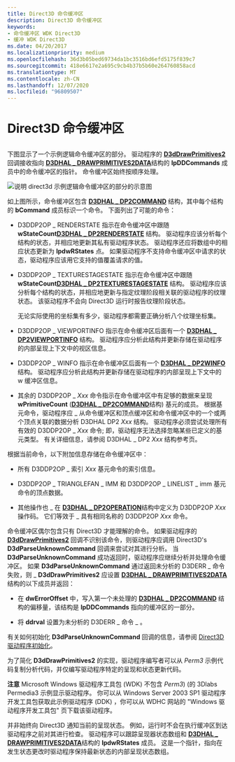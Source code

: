 ```yaml
---
title: Direct3D 命令缓冲区
description: Direct3D 命令缓冲区
keywords:
- 命令缓冲区 WDK Direct3D
- 缓冲 WDK Direct3D
ms.date: 04/20/2017
ms.localizationpriority: medium
ms.openlocfilehash: 36d3b05bed69734da1bc3516bd6efd5175f839c7
ms.sourcegitcommit: 418e6617e2a695c9cb4b37b5b60e264760858acd
ms.translationtype: MT
ms.contentlocale: zh-CN
ms.lasthandoff: 12/07/2020
ms.locfileid: "96809507"
---
```

# <a name="direct3d-command-buffers"></a>Direct3D 命令缓冲区


## <span id="ddk_direct3d_command_buffers_gg"></span><span id="DDK_DIRECT3D_COMMAND_BUFFERS_GG"></span>


下图显示了一个示例逻辑命令缓冲区的部分。 驱动程序的 [**D3dDrawPrimitives2**](/windows-hardware/drivers/ddi/d3dhal/nc-d3dhal-lpd3dhal_drawprimitives2cb)回调接收指向 [**D3DHAL \_ DRAWPRIMITIVES2DATA**](/windows-hardware/drivers/ddi/d3dhal/ns-d3dhal-_d3dhal_drawprimitives2data)结构的 **lpDDCommands** 成员中的命令缓冲区的指针。 命令缓冲区始终按顺序处理。

![说明 direct3d 示例逻辑命令缓冲区的部分的示意图](images/d3dcmbuf.png)

如上图所示，命令缓冲区包含 [**D3DHAL \_ DP2COMMAND**](/windows-hardware/drivers/ddi/d3dhal/ns-d3dhal-_d3dhal_dp2command) 结构，其中每个结构的 **bCommand** 成员标识一个命令。 下面列出了可能的命令：

-   D3DDP2OP \_ RENDERSTATE 指示在命令缓冲区中跟随 **wStateCount**[**D3DHAL \_ DP2RENDERSTATE**](/windows-hardware/drivers/ddi/d3dhal/ns-d3dhal-_d3dhal_dp2renderstate) 结构。 驱动程序应该分析每个结构的状态，并相应地更新其私有驱动程序状态。 驱动程序还应将数组中的相应状态更新为 **lpdwRStates** 点。 如果驱动程序不支持命令缓冲区中请求的状态，驱动程序应该用它支持的值覆盖请求的值。

-   D3DDP2OP \_ TEXTURESTAGESTATE 指示在命令缓冲区中跟随 **wStateCount**[**D3DHAL \_ DP2TEXTURESTAGESTATE**](/windows-hardware/drivers/ddi/d3dhal/ns-d3dhal-_d3dhal_dp2texturestagestate) 结构。 驱动程序应该分析每个结构的状态，并相应地更新与指定纹理阶段相关联的驱动程序的纹理状态。 该驱动程序不会向 Direct3D 运行时报告纹理阶段状态。

    无论实际使用的坐标集有多少，驱动程序都需要正确分析八个纹理坐标集。

-   D3DDP2OP \_ VIEWPORTINFO 指示在命令缓冲区后面有一个 [**D3DHAL \_ DP2VIEWPORTINFO**](/windows-hardware/drivers/ddi/d3dhal/ns-d3dhal-_d3dhal_dp2viewportinfo) 结构。 驱动程序应分析此结构并更新存储在驱动程序的内部呈现上下文中的视区信息。

-   D3DDP2OP \_ WINFO 指示在命令缓冲区后面有一个 [**D3DHAL \_ DP2WINFO**](/windows-hardware/drivers/ddi/d3dhal/ns-d3dhal-_d3dhal_dp2winfo) 结构。 驱动程序应分析此结构并更新存储在驱动程序的内部呈现上下文中的 w 缓冲区信息。

-   其余的 D3DDP2OP \_ *Xxx* 命令指示在命令缓冲区中有足够的数据来呈现 **wPrimitiveCount** ([**D3DHAL \_ DP2COMMAND**](/windows-hardware/drivers/ddi/d3dhal/ns-d3dhal-_d3dhal_dp2command)结构) 基元的成员。 根据基元命令，驱动程序应 \_ 从命令缓冲区和顶点缓冲区和命令缓冲区中的一个或两个顶点关联的数据分析 D3DHAL DP2 *Xxx* 结构。 驱动程序必须尝试处理所有有效的 D3DDP2OP \_ *Xxx* 命令; 即，驱动程序无法选择忽略某些已定义的基元类型。 有关详细信息，请参阅 D3DHAL \_ DP2 *Xxx* 结构参考页。

根据当前命令，以下附加信息存储在命令缓冲区中：

-   所有 D3DDP2OP \_ 索引 *Xxx* 基元命令的索引信息。

-   D3DDP2OP \_ TRIANGLEFAN \_ IMM 和 D3DDP2OP \_ LINELIST \_ imm 基元命令的顶点数据。

-   其他操作也 \_ 在 [**D3DHAL \_ DP2OPERATION**](/windows-hardware/drivers/ddi/d3dhal/ne-d3dhal-_d3dhal_dp2operation)结构中定义为 D3DDP2OP *Xxx* 操作码。 它们等效于 \_ 具有相同名称的 D3DDP2OP *Xxx* 命令。

命令缓冲区偶尔包含只有 Direct3D 才能理解的命令。 如果驱动程序的 [**D3dDrawPrimitives2**](/windows-hardware/drivers/ddi/d3dhal/nc-d3dhal-lpd3dhal_drawprimitives2cb) 回调不识别该命令，则驱动程序应调用 Direct3D's **D3dParseUnknownCommand** 回调来尝试对其进行分析。 当 **D3dParseUnknownCommand** 成功返回时，驱动程序应继续分析并处理命令缓冲区。 如果 **D3dParseUnknownCommand** 通过返回未分析的 D3DERR \_ 命令失败，则 \_ **D3dDrawPrimitives2** 应设置 [**D3DHAL \_ DRAWPRIMITIVES2DATA**](/windows-hardware/drivers/ddi/d3dhal/ns-d3dhal-_d3dhal_drawprimitives2data) 结构的以下成员并返回：

-   在 **dwErrorOffset** 中，写入第一个未处理的 [**D3DHAL \_ DP2COMMAND**](/windows-hardware/drivers/ddi/d3dhal/ns-d3dhal-_d3dhal_dp2command) 结构的偏移量，该结构是 **lpDDCommands** 指向的缓冲区的一部分。

-   将 **ddrval** 设置为未分析的 D3DERR \_ 命令 \_ 。

有关如何初始化 **D3dParseUnknownCommand** 回调的信息，请参阅 [Direct3D 驱动程序初始化](direct3d-driver-initialization.md)。

为了简化 **D3dDrawPrimitives2** 的实现，驱动程序编写者可以从 *Perm3* 示例代码复制分析代码，并仅编写驱动程序特定的呈现和状态更新代码。

**注意**   Microsoft Windows 驱动程序工具包 (WDK) 不包含 *Perm3*)  (的 3Dlabs Permedia3 示例显示驱动程序。 你可以从 Windows Server 2003 SP1 驱动程序开发工具包获取此示例驱动程序 (DDK) ，你可以从 WDHC 网站的 "Windows 驱动程序开发工具包" 页下载该驱动程序。

 

并非始终向 Direct3D 通知当前的呈现状态。 例如，运行时不会在执行缓冲区到达驱动程序之前对其进行检查。 驱动程序可以跟踪呈现器状态数组和 [**D3DHAL \_ DRAWPRIMITIVES2DATA**](/windows-hardware/drivers/ddi/d3dhal/ns-d3dhal-_d3dhal_drawprimitives2data)结构的 **lpdwRStates** 成员。 这是一个指针，指向在发生状态更改时驱动程序保持最新状态的内部呈现状态数组。

 

